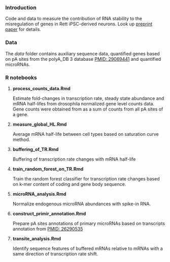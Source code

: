 ### Introduction
Code and data to measure the contribution of RNA stability to the misregulation of genes in Rett iPSC-derived neurons. Look up [preprint paper](https://www.biorxiv.org/content/10.1101/2021.12.11.472181v1) for details.

### Data
The *data* folder contains auxiliary sequence data, quantified genes based on pA sites from the polyA_DB 3 database [PMID: 29069441](https://www.ncbi.nlm.nih.gov/pmc/articles/PMC5753232/) and quantified microRNAs. 

### R notebooks
1. **process_counts_data.Rmd**

   Estimate fold-changes in transcription rate, steady state abundance and mRNA half-lifes from drosophila normalized gene level counts data. Gene counts were obtained from as a sum of counts from all pA sites of a gene.
2. **measure_global_HL.Rmd**

   Average mRNA half-life between cell types based on saturation curve method.
3. **buffering_of_TR.Rmd**

   Buffering of transcription rate changes with mRNA half-life
4. **train_random_forest_on_TR.Rmd**

   Train the random forest classifier for transcription rate changes based on k-mer content of coding and gene body sequence.
5. **microRNA_analysis.Rmd**

   Normalize endogenous microRNA abundances with spike-in RNA.
6. **construct_primir_annotation.Rmd**

   Prepare pA sites annotations of primary microRNAs based on transcripts annotation from [PMID: 26290535](https://genome.cshlp.org/content/25/9/1401)
7. **transite_analysis.Rmd**

   Identify sequence features of buffered mRNAs relative to mRNAs with a same direction of transcription rate shift.
